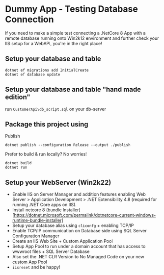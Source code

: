 # Dummy App - Testing Database Connection
If you need to make a simple test connecting a .NetCore 8 App with a remote database running onto Win2k12 environment and further check your IIS setup for a WebAPI, you're in the right place!


## Setup your database and table
````
dotnet ef migrations add InitialCreate
dotnet ef database update
````

## Setup your database and table "hand made edition"
run `CustomerApi\db_script.sql` on your db-server

## Package this project using
Publish
````
dotnet publish --configuration Release --output ./publish
````

Prefer to build & run locally? No worries!
````
dotnet build
dotnet run
````

## Setup your WebServer (Win2k22)
- Enable IIS on Server Manager  and addition features enabling Web Server > Application Development > .NET Extensibility 4.8 (required for running .NET Core apps on IIS).
- Install netcore 8 (bundle Installer)[https://dotnet.microsoft.com/permalink/dotnetcore-current-windows-runtime-bundle-installer]
- Setup your database alias using `cliconfg` + enabling TCP/IP
- Enable TCP/IP communication on Database side using SQL Server Configuration Manager
- Create an IIS Web Site + Custom Application Pool
- Setup App Pool to run under a domain account that has access to wwwroot files + SQL Server Database
- Also set the .NET CLR Version to No Managed Code on your new custom App Pool
- `iisreset` and be happy!